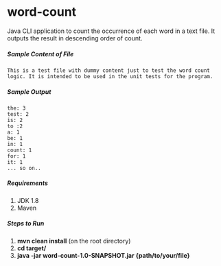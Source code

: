 # word-count
Java CLI application to count the occurrence of each word in a text file. It outputs the result in descending order of count.

##### Sample Content of File
```
This is a test file with dummy content just to test the word count
logic. It is intended to be used in the unit tests for the program.
```

##### Sample Output
```
the: 3
test: 2
is: 2
to :2
a: 1
be: 1
in: 1
count: 1
for: 1
it: 1
... so on..
```


##### Requirements
1. JDK 1.8
2. Maven

##### Steps to Run
1. **mvn clean install** (on the root directory)
2. **cd target/**
3. **java -jar word-count-1.0-SNAPSHOT.jar {path/to/your/file}**